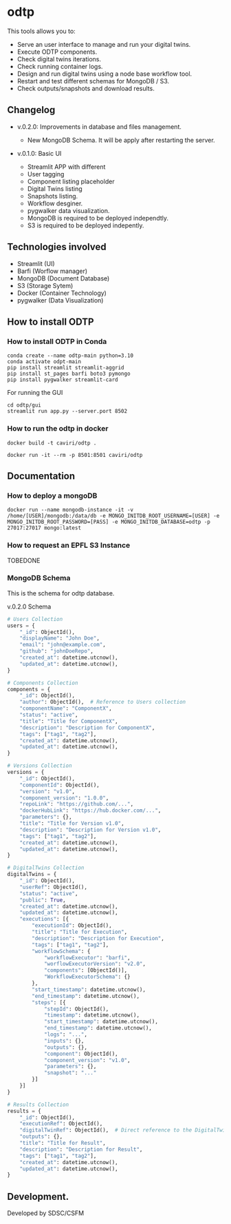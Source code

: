 # odtp

This tools allows you to: 

- Serve an user interface to manage and run your digital twins. 
- Execute ODTP components.
- Check digital twins iterations.
- Check running container logs.
- Design and run digital twins using a node base workflow tool.
- Restart and test different schemas for MongoDB / S3.
- Check outputs/snapshots and download results. 

## Changelog

- v.0.2.0: Improvements in database and files management.
    - New MongoDB Schema. It will be apply after restarting the server. 


- v.0.1.0: Basic UI
    - Streamlit APP with different
    - User tagging
    - Component listing placeholder
    - Digital Twins listing
    - Snapshots listing.
    - Workflow desginer.
    - pygwalker data visualization.
    - MongoDB is required to be deployed independtly.
    - S3 is required to be deployed indepently.

## Technologies involved

- Streamlit (UI)
- Barfi (Worflow manager)
- MongoDB (Document Database)
- S3 (Storage Sytem)
- Docker (Container Technology)
- pygwalker (Data Visualization)

## How to install ODTP
### How to install ODTP in Conda

```
conda create --name odtp-main python=3.10
conda activate odpt-main
pip install streamlit streamlit-aggrid 
pip install st_pages barfi boto3 pymongo
pip install pygwalker streamlit-card
```

For running the GUI
```
cd odtp/gui
streamlit run app.py --server.port 8502
```

### How to run the odtp in docker
```
docker build -t caviri/odtp .
```

```
docker run -it --rm -p 8501:8501 caviri/odtp
```

## Documentation 

### How to deploy a mongoDB

```
docker run --name mongodb-instance -it -v /home/[USER]/mongodb:/data/db -e MONGO_INITDB_ROOT_USERNAME=[USER] -e MONGO_INITDB_ROOT_PASSWORD=[PASS] -e MONGO_INITDB_DATABASE=odtp -p 27017:27017 mongo:latest
```

### How to request an EPFL S3 Instance

TOBEDONE

### MongoDB Schema

This is the schema for odtp database. 

v.0.2.0 Schema

```python
# Users Collection
users = {
    "_id": ObjectId(),
    "displayName": "John Doe",
    "email": "john@example.com",
    "github": "johnDoeRepo",
    "created_at": datetime.utcnow(),
    "updated_at": datetime.utcnow(),
}

# Components Collection
components = {
    "_id": ObjectId(),
    "author": ObjectId(),  # Reference to Users collection
    "componentName": "ComponentX",
    "status": "active",
    "title": "Title for ComponentX",
    "description": "Description for ComponentX",
    "tags": ["tag1", "tag2"],
    "created_at": datetime.utcnow(),
    "updated_at": datetime.utcnow(),
}

# Versions Collection
versions = {
    "_id": ObjectId(),
    "componentId": ObjectId(),
    "version": "v1.0",
    "component_version": "1.0.0",
    "repoLink": "https://github.com/...",
    "dockerHubLink": "https://hub.docker.com/...",
    "parameters": {},
    "title": "Title for Version v1.0",
    "description": "Description for Version v1.0",
    "tags": ["tag1", "tag2"],
    "created_at": datetime.utcnow(),
    "updated_at": datetime.utcnow(),
}

# DigitalTwins Collection
digitalTwins = {
    "_id": ObjectId(),
    "userRef": ObjectId(),
    "status": "active",
    "public": True,
    "created_at": datetime.utcnow(),
    "updated_at": datetime.utcnow(),
    "executions": [{
        "executionId": ObjectId(),
        "title": "Title for Execution",
        "description": "Description for Execution",
        "tags": ["tag1", "tag2"],
        "workflowSchema": {
            "workflowExecutor": "barfi",
            "worflowExecutorVersion": "v2.0",
            "components": [ObjectId()],
            "WorkflowExecutorSchema": {}
        },
        "start_timestamp": datetime.utcnow(),
        "end_timestamp": datetime.utcnow(),
        "steps": [{
            "stepId": ObjectId(),
            "timestamp": datetime.utcnow(),
            "start_timestamp": datetime.utcnow(),
            "end_timestamp": datetime.utcnow(),
            "logs": "...",
            "inputs": {},
            "outputs": {},
            "component": ObjectId(),
            "component_version": "v1.0",
            "parameters": {}, 
            "snapshot": "..."
        }]
    }]
}

# Results Collection
results = {
    "_id": ObjectId(),
    "executionRef": ObjectId(),
    "digitalTwinRef": ObjectId(),  # Direct reference to the DigitalTwin
    "outputs": {},
    "title": "Title for Result",
    "description": "Description for Result",
    "tags": ["tag1", "tag2"],
    "created_at": datetime.utcnow(),
    "updated_at": datetime.utcnow(),
}
```


## Development.

Developed by SDSC/CSFM